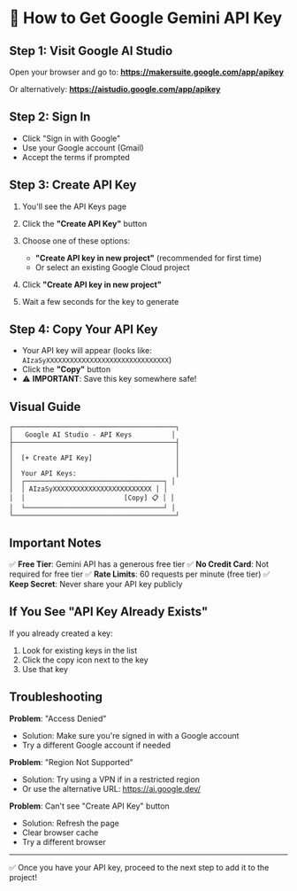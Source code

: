 # 🔑 How to Get Google Gemini API Key

## Step 1: Visit Google AI Studio

Open your browser and go to:
**https://makersuite.google.com/app/apikey**

Or alternatively:
**https://aistudio.google.com/app/apikey**

## Step 2: Sign In

- Click "Sign in with Google"
- Use your Google account (Gmail)
- Accept the terms if prompted

## Step 3: Create API Key

1. You'll see the API Keys page
2. Click the **"Create API Key"** button
3. Choose one of these options:
   - **"Create API key in new project"** (recommended for first time)
   - Or select an existing Google Cloud project

4. Click **"Create API key in new project"**
5. Wait a few seconds for the key to generate

## Step 4: Copy Your API Key

- Your API key will appear (looks like: `AIzaSyXXXXXXXXXXXXXXXXXXXXXXXXXXXXXXX`)
- Click the **"Copy"** button
- ⚠️ **IMPORTANT**: Save this key somewhere safe!

## Visual Guide

```
┌─────────────────────────────────────────┐
│   Google AI Studio - API Keys          │
├─────────────────────────────────────────┤
│                                         │
│  [+ Create API Key]                     │
│                                         │
│  Your API Keys:                         │
│  ┌───────────────────────────────────┐ │
│  │ AIzaSyXXXXXXXXXXXXXXXXXXXXXXXXX │ │
│  │                         [Copy] 📋 │ │
│  └───────────────────────────────────┘ │
└─────────────────────────────────────────┘
```

## Important Notes

✅ **Free Tier**: Gemini API has a generous free tier
✅ **No Credit Card**: Not required for free tier
✅ **Rate Limits**: 60 requests per minute (free tier)
✅ **Keep Secret**: Never share your API key publicly

## If You See "API Key Already Exists"

If you already created a key:
1. Look for existing keys in the list
2. Click the copy icon next to the key
3. Use that key

## Troubleshooting

**Problem**: "Access Denied"
- Solution: Make sure you're signed in with a Google account
- Try a different Google account if needed

**Problem**: "Region Not Supported"
- Solution: Try using a VPN if in a restricted region
- Or use the alternative URL: https://ai.google.dev/

**Problem**: Can't see "Create API Key" button
- Solution: Refresh the page
- Clear browser cache
- Try a different browser

---

✅ Once you have your API key, proceed to the next step to add it to the project!
